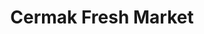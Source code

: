---
title: "Cermak Fresh Market"
url: /chicago/cermak-fresh-market-south-halsted-street/
shop: supermarket
---